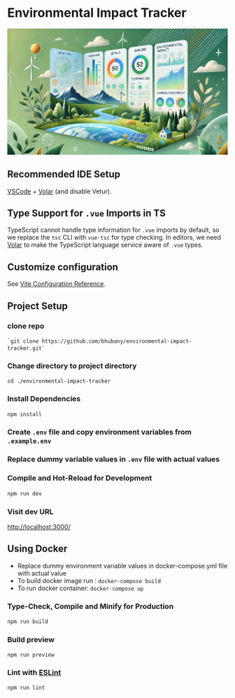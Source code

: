 # Environmental Impact Tracker

[![Alt text](src/assets/images/eit-cover.png)]()

## Recommended IDE Setup

[VSCode](https://code.visualstudio.com/) + [Volar](https://marketplace.visualstudio.com/items?itemName=Vue.volar) (and disable Vetur).

## Type Support for `.vue` Imports in TS

TypeScript cannot handle type information for `.vue` imports by default, so we replace the `tsc` CLI with `vue-tsc` for type checking. In editors, we need [Volar](https://marketplace.visualstudio.com/items?itemName=Vue.volar) to make the TypeScript language service aware of `.vue` types.

## Customize configuration

See [Vite Configuration Reference](https://vitejs.dev/config/).

## Project Setup

### clone repo

    `git clone https://github.com/bhubany/environmental-impact-tracker.git`

### Change directory to project directory

```
cd ./environmental-impact-tracker
```

### Install Dependencies

```
npm install
```

### Create `.env` file and copy environment variables from `.example.env`

### Replace dummy variable values in `.env` file with actual values

### Compile and Hot-Reload for Development

```sh
npm run dev
```

### Visit dev URL

[http://localhost:3000/](http://localhost:3000/ 'http://localhost:3000/')

## Using Docker

- Replace dummy environment variable values in docker-compose.yml file with actual value
- To build docker image run : `docker-compose build`
- To run docker container: `docker-compose up`

### Type-Check, Compile and Minify for Production

```sh
npm run build
```

### Build preview

```
npm run preview
```

### Lint with [ESLint](https://eslint.org/)

```sh
npm run lint
```
